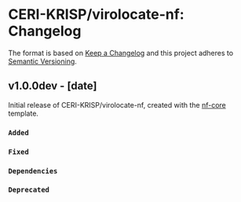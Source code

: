 # CERI-KRISP/virolocate-nf: Changelog

The format is based on [Keep a Changelog](https://keepachangelog.com/en/1.0.0/)
and this project adheres to [Semantic Versioning](https://semver.org/spec/v2.0.0.html).

## v1.0.0dev - [date]

Initial release of CERI-KRISP/virolocate-nf, created with the [nf-core](https://nf-co.re/) template.

### `Added`

### `Fixed`

### `Dependencies`

### `Deprecated`
